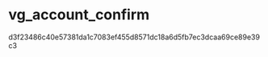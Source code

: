 vg_account_confirm
==================
d3f23486c40e57381da1c7083ef455d8571dc18a6d5fb7ec3dcaa69ce89e39c3
